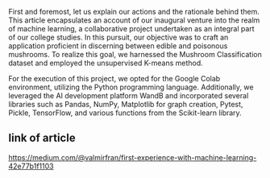 First and foremost, let us explain our actions and the rationale behind them. This article encapsulates an account of our inaugural venture into the realm of machine learning, a collaborative project undertaken as an integral part of our college studies. In this pursuit, our objective was to craft an application proficient in discerning between edible and poisonous mushrooms. To realize this goal, we harnessed the Mushroom Classification dataset and employed the unsupervised K-means method.

For the execution of this project, we opted for the Google Colab environment, utilizing the Python programming language. Additionally, we leveraged the AI development platform WandB and incorporated several libraries such as Pandas, NumPy, Matplotlib for graph creation, Pytest, Pickle, TensorFlow, and various functions from the Scikit-learn library.

## link of article
https://medium.com/@valmirfran/first-experience-with-machine-learning-42e77b1f1103

